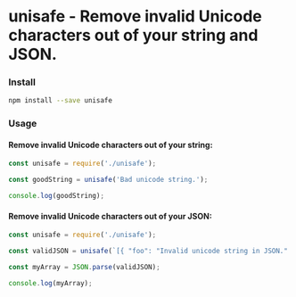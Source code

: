 # unisafe - Remove invalid Unicode characters out of your string and JSON.

### Install

```bash
npm install --save unisafe
```

### Usage

#### Remove invalid Unicode characters out of your string:

```javascript
const unisafe = require('./unisafe');

const goodString = unisafe('Bad unicode string.');

console.log(goodString);
```

#### Remove invalid Unicode characters out of your JSON:

```javascript
const unisafe = require('./unisafe');

const validJSON = unisafe(`[{ "foo": "Invalid unicode string in JSON." }]`);

const myArray = JSON.parse(validJSON);

console.log(myArray);
```
